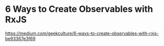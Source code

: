 # 6 Ways to Create Observables with RxJS
https://medium.com/geekculture/6-ways-to-create-observables-with-rxjs-be93367e3f69
